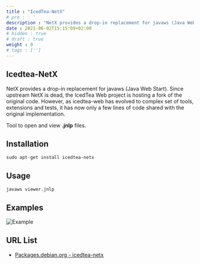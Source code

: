 ```yaml
---
title : "IcedTea-NetX"
# pre : ' '
description : "NetX provides a drop-in replacement for javaws (Java Web Start). Since upstream NetX is dead, the IcedTea Web project is hosting a fork of the original code. However, as icedtea-web has evolved to complex set of tools, extensions and tests, it has now only a few lines of code shared with the original implementation."
date : 2021-06-02T15:15:09+02:00
# hidden : true
# draft : true
weight : 0
# tags : ['']
---
```


## Icedtea-NetX

NetX provides a drop-in replacement for javaws (Java Web Start). Since upstream NetX is dead, the IcedTea Web project is hosting a fork of the original code. However, as icedtea-web has evolved to complex set of tools, extensions and tests, it has now only a few lines of code shared with the original implementation.

Tool to open and view **.jnlp** files.

## Installation

```plain
sudo apt-get install icedtea-netx
```

## Usage

```plain
javaws viewer.jnlp
```

## Examples

![Example](images/example.png)

## URL List

* [Packages.debian.org - icedtea-netx](https://packages.debian.org/nl/sid/icedtea-netx)

